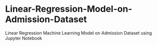 # Linear-Regression-Model-on-Admission-Dataset
Linear Regression Machine Learning Model on Admission Dataset using Jupyter Notebook
